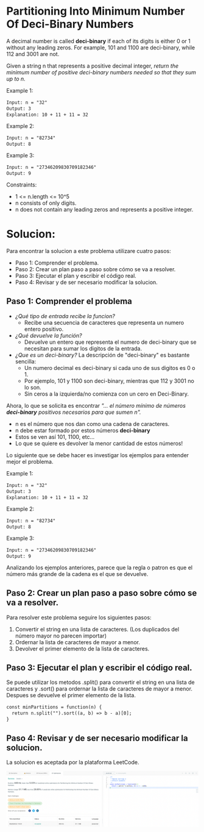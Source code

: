 # Partitioning Into Minimum Number Of Deci-Binary Numbers

A decimal number is called **deci-binary** if each of its digits is either 0 or 1 without any leading zeros. For example, 101 and 1100 are deci-binary, while 112 and 3001 are not.

Given a string n that represents a positive decimal integer, *return the minimum number of positive deci-binary numbers needed so that they sum up to n.*

Example 1:
~~~
Input: n = "32"
Output: 3
Explanation: 10 + 11 + 11 = 32
~~~
Example 2:
~~~
Input: n = "82734"
Output: 8
~~~
Example 3:
~~~
Input: n = "27346209830709182346"
Output: 9
~~~
 
Constraints:

- 1 <= n.length <= 10^5
- n consists of only digits.
- n does not contain any leading zeros and represents a positive integer.

# Solucion:
Para encontrar la solucion a este problema utilizare cuatro pasos:

* Paso 1: Comprender el problema.
* Paso 2: Crear un plan paso a paso sobre cómo se va a resolver.
* Paso 3: Ejecutar el plan y escribir el código real.
* Paso 4: Revisar y de ser necesario modificar la solucion.

## Paso 1: Comprender el problema

- *¿Qué tipo de entrada recibe la funcion?* 
  * Recibe una secuencia de caracteres que representa un numero entero positivo.
- *¿Qué devuelve la función?* 
  * Devuelve un entero que representa el numero de deci-binary que se necesitan para sumar los digitos de la entrada.
- *¿Que es un deci-binary?* La descripción de "deci-binary" es bastante sencilla:
  * Un numero decimal es deci-binary si cada uno de sus digitos es 0 o 1.
  * Por ejemplo, 101 y 1100 son deci-binary, mientras que 112 y 3001 no lo son.
  * Sin ceros a la izquierda/no comienza con un cero en Deci-Binary.

Ahora, lo que se solicita es encontrar *"... el número mínimo de números **deci-binary** positivos necesarios para que sumen n".*

* n es el número que nos dan como una cadena de caracteres.
* n debe estar formado por estos números **deci-binary**
* Estos se ven así 101, 1100, etc…
* Lo que se quiere es devolver la menor cantidad de estos números!

Lo siguiente que se debe hacer es investigar los ejemplos para entender mejor el problema.

Example 1:
~~~
Input: n = "32"
Output: 3
Explanation: 10 + 11 + 11 = 32
~~~
Example 2:
~~~
Input: n = "82734"
Output: 8
~~~
Example 3:
~~~
Input: n = "27346209830709182346"
Output: 9
~~~

Analizando los ejemplos anteriores, parece que la regla o patron es que el número más grande de la cadena es el que se devuelve.

## Paso 2: Crear un plan paso a paso sobre cómo se va a resolver.

Para resolver este problema seguire los siguientes pasos:

1. Convertir el string en una lista de caracteres. (Los duplicados del número mayor no parecen importar)
2. Ordernar la lista de caracteres de mayor a menor.
3. Devolver el primer elemento de la lista de caracteres.

## Paso 3: Ejecutar el plan y escribir el código real.

Se puede utilizar los metodos .split() para convertir el string en una lista de caracteres y .sort() para ordernar la lista de caracteres de mayor a menor. Despues se devuelve el primer elemento de la lista.

~~~
const minPartitions = function(n) {
  return n.split("").sort((a, b) => b - a)[0];
}
~~~

## Paso 4: Revisar y de ser necesario modificar la solucion.

La solucion es aceptada por la plataforma LeetCode.

![Solucion](LeetCode.png)
